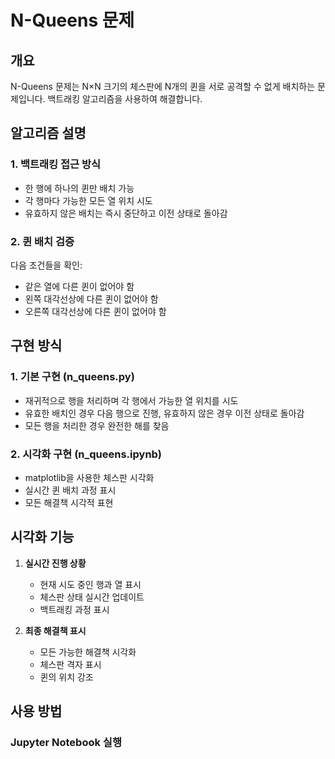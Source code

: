 # N-Queens 문제

## 개요

N-Queens 문제는 N×N 크기의 체스판에 N개의 퀸을 서로 공격할 수 없게 배치하는 문제입니다. 백트래킹 알고리즘을 사용하여 해결합니다.

## 알고리즘 설명

### 1. 백트래킹 접근 방식

- 한 행에 하나의 퀸만 배치 가능
- 각 행마다 가능한 모든 열 위치 시도
- 유효하지 않은 배치는 즉시 중단하고 이전 상태로 돌아감

### 2. 퀸 배치 검증

다음 조건들을 확인:

- 같은 열에 다른 퀸이 없어야 함
- 왼쪽 대각선상에 다른 퀸이 없어야 함
- 오른쪽 대각선상에 다른 퀸이 없어야 함

## 구현 방식

### 1. 기본 구현 (n_queens.py)

- 재귀적으로 행을 처리하며 각 행에서 가능한 열 위치를 시도
- 유효한 배치인 경우 다음 행으로 진행, 유효하지 않은 경우 이전 상태로 돌아감
- 모든 행을 처리한 경우 완전한 해를 찾음

### 2. 시각화 구현 (n_queens.ipynb)

- matplotlib을 사용한 체스판 시각화
- 실시간 퀸 배치 과정 표시
- 모든 해결책 시각적 표현

## 시각화 기능

1. **실시간 진행 상황**
   - 현재 시도 중인 행과 열 표시
   - 체스판 상태 실시간 업데이트
   - 백트래킹 과정 표시

2. **최종 해결책 표시**
   - 모든 가능한 해결책 시각화
   - 체스판 격자 표시
   - 퀸의 위치 강조

## 사용 방법

### Jupyter Notebook 실행
